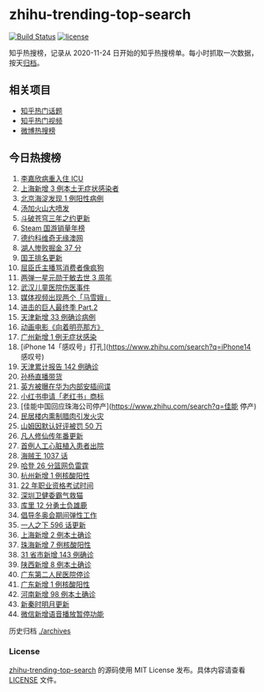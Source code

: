 # zhihu-trending-top-search

[![Build Status](https://github.com/justjavac/zhihu-trending-top-search/workflows/ci/badge.svg?branch=main)](https://github.com/justjavac/zhihu-trending-top-search/actions)
[![license](https://img.shields.io/github/license/justjavac/zhihu-trending-top-search)](https://github.com/justjavac/zhihu-trending-top-search/blob/main/LICENSE)

知乎热搜榜，记录从 2020-11-24 日开始的知乎热搜榜单。每小时抓取一次数据，按天[归档](./archives)。

## 相关项目

- [知乎热门话题](https://github.com/justjavac/zhihu-trending-hot-questions)
- [知乎热门视频](https://github.com/justjavac/zhihu-trending-hot-video)
- [微博热搜榜](https://github.com/justjavac/weibo-trending-hot-search)

## 今日热搜榜

<!-- BEGIN -->
<!-- 最后更新时间 Sun Jan 16 2022 19:07:48 GMT+0800 (China Standard Time) -->

1. [李嘉欣病重入住 ICU](https://www.zhihu.com/search?q=李嘉欣)
1. [上海新增 3 例本土无症状感染者](https://www.zhihu.com/search?q=上海疫情)
1. [北京海淀发现 1 例阳性病例](https://www.zhihu.com/search?q=北京疫情)
1. [汤加火山大喷发](https://www.zhihu.com/search?q=汤加火山喷发)
1. [斗破苍穹三年之约更新](https://www.zhihu.com/search?q=斗破苍穹三年之约)
1. [Steam 国游销量年榜](https://www.zhihu.com/search?q=steam)
1. [德约科维奇无缘澳网](https://www.zhihu.com/search?q=德约科维奇)
1. [湖人惨败掘金 37 分](https://www.zhihu.com/search?q=湖人)
1. [国王排名更新](https://www.zhihu.com/search?q=国王排名)
1. [屈臣氏主播骂消费者像疯狗](https://www.zhihu.com/search?q=屈臣氏)
1. [两弹一星元勋于敏去世 3 周年](https://www.zhihu.com/search?q=于敏去世3周年)
1. [武汉儿童医院伤医事件](https://www.zhihu.com/search?q=武汉儿童医院)
1. [媒体视频出现两个「马雪娥」](https://www.zhihu.com/search?q=马雪娥)
1. [进击的巨人最终季 Part.2](https://www.zhihu.com/search?q=进击的巨人)
1. [天津新增 33 例确诊病例](https://www.zhihu.com/search?q=天津疫情)
1. [动画电影《向着明亮那方》](https://www.zhihu.com/search?q=向着明亮那方)
1. [广州新增 1 例无症状感染](https://www.zhihu.com/search?q=广州疫情)
1. [iPhone 14「感叹号」打孔](https://www.zhihu.com/search?q=iPhone14 感叹号)
1. [天津累计报告 142 例确诊](https://www.zhihu.com/search?q=天津疫情)
1. [孙杨直播带货](https://www.zhihu.com/search?q=孙杨)
1. [英方被曝在华为内部安插间谍](https://www.zhihu.com/search?q=华为)
1. [小红书申请「老红书」商标](https://www.zhihu.com/search?q=小红书)
1. [佳能中国回应珠海公司停产](https://www.zhihu.com/search?q=佳能 停产)
1. [民居楼内熏制腊肉引发火灾](https://www.zhihu.com/search?q=湖南火灾)
1. [山姆因默认好评被罚 50 万](https://www.zhihu.com/search?q=山姆被罚)
1. [凡人修仙传年番更新](https://www.zhihu.com/search?q=凡人修仙传)
1. [首例人工心脏植入患者出院](https://www.zhihu.com/search?q=人工心脏)
1. [海贼王 1037 话](https://www.zhihu.com/search?q=海贼王)
1. [哈登 26 分篮网负雷霆](https://www.zhihu.com/search?q=篮网)
1. [杭州新增 1 例核酸阳性](https://www.zhihu.com/search?q=杭州疫情)
1. [22 年职业资格考试时间](https://www.zhihu.com/search?q=职业资格考试时间)
1. [深圳卫健委霸气救猫](https://www.zhihu.com/search?q=深圳卫健委救猫)
1. [库里 12 分勇士负雄鹿](https://www.zhihu.com/search?q=勇士)
1. [倡导冬奥会期间弹性工作](https://www.zhihu.com/search?q=冬奥弹性工作制)
1. [一人之下 596 话更新](https://www.zhihu.com/search?q=一人之下)
1. [上海新增 2 例本土确诊](https://www.zhihu.com/search?q=上海疫情)
1. [珠海新增 7 例核酸阳性](https://www.zhihu.com/search?q=珠海疫情)
1. [31 省市新增 143 例确诊](https://www.zhihu.com/search?q=国内疫情)
1. [陕西新增 8 例本土确诊](https://www.zhihu.com/search?q=陕西疫情)
1. [广东第二人民医院停诊](https://www.zhihu.com/search?q=广东医院停诊)
1. [广东新增 1 例核酸阳性](https://www.zhihu.com/search?q=广东疫情)
1. [河南新增 98 例本土确诊](https://www.zhihu.com/search?q=河南疫情)
1. [新秦时明月更新](https://www.zhihu.com/search?q=新秦时明月)
1. [微信新增语音播放暂停功能](https://www.zhihu.com/search?q=微信)

<!-- END -->

历史归档 [./archives](./archives)

### License

[zhihu-trending-top-search](https://github.com/justjavac/zhihu-trending-top-search)
的源码使用 MIT License 发布。具体内容请查看 [LICENSE](./LICENSE) 文件。
